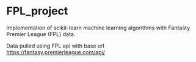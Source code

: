 # FPL_project
Implementation of scikit-learn machine learning algorithms with Fantasty Premier League (FPL) data.

Data pulled using FPL api with base url https://fantasy.premierleague.com/api/


